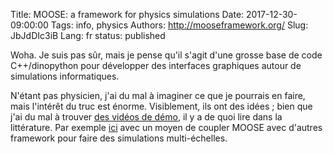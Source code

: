 Title: MOOSE: a framework for physics simulations
Date: 2017-12-30-09:00:00
Tags: info, physics
Authors: http://mooseframework.org/
Slug: JbJdDIc3iB
Lang: fr
status: published

Woha. Je suis pas sûr, mais je pense qu'il s'agit d'une grosse base de code C++/dinopython
pour développer des interfaces graphiques autour de simulations informatiques.

N'étant pas physicien, j'ai du mal à imaginer ce que je pourrais en faire, mais l'intérêt du truc est énorme.
Visiblement, ils ont des idées ; bien que j'ai du mal à trouver [des vidéos de démo](https://www.youtube.com/watch?v=4xTfQxpGAI4),
il y a de quoi lire dans la littérature. Par exemple [ici](https://www.ncbi.nlm.nih.gov/pmc/articles/PMC3240547/)
avec un moyen de coupler MOOSE avec d'autres framework pour faire des simulations multi-échelles.
